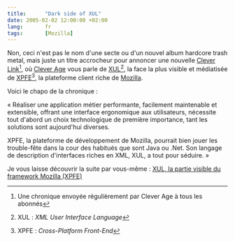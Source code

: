 ```yaml
---
title:      "Dark side of XUL"
date: 2005-02-02 12:00:00 +02:00
lang:       fr
tags:       [Mozilla]
---
```


Non, ceci n'est pas le nom d'une secte ou d'un nouvel album hardcore trash metal, mais juste un titre accrocheur pour annoncer une nouvelle [Clever Link](http://www.clever-age.com/veille/clever-link/15.html)[^c1], où [Clever Age](http://www.clever-age.com/) vous parle de [XUL](http://www.mozilla.org/projects/xul/)[^c2], la face la plus visible et médiatisée de [XPFE](http://www.mozilla.org/xpfe/)[^c3], la plateforme client riche de [Mozilla](http://www.mozilla.org/).

[^c1]: Une chronique envoyée régulièrement par Clever Age à tous les abonnés

[^c2]: XUL : *XML User Interface Language*

[^c3]: XPFE : *Cross-Platform Front-End*

Voici le chapo de la chronique :

« Réaliser une application métier performante, facilement maintenable et extensible, offrant une interface ergonomique aux utilisateurs, nécessite tout d'abord un choix technologique de première importance, tant les solutions sont aujourd'hui diverses.

XPFE, la plateforme de développement de Mozilla, pourrait bien jouer les trouble-fête dans la cour des habitués que sont Java ou .Net. Son langage de description d'interfaces riches en XML, XUL, a tout pour séduire. »

Je vous laisse découvrir la suite par vous-même : [XUL, la partie visible du framework Mozilla (XPFE)](http://www.clever-age.com/veille/clever-link/xul-partie-visible-du-framework-mozilla-xpfe_323.html)
